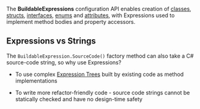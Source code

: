 The **BuildableExpressions** configuration API enables creation of [classes](Building-Classes), 
[structs](Building-Structs), [interfaces](Building-Interfaces), [enums](Building-Enums) and
[attributes](Building-Attributes), with Expressions used to implement method bodies and property 
accessors.

## Expressions vs Strings

The `BuildableExpression.SourceCode()` factory method can also take a C# source-code string, so why
use Expressions?

- To use complex [Expression Trees](https://docs.microsoft.com/en-us/dotnet/csharp/programming-guide/concepts/expression-trees) 
  built by existing code as method implementations

- To write more refactor-friendly code - source code strings cannot be statically checked and have
  no design-time safety
